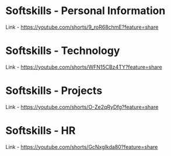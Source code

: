 # Softskills - Personal Information
Link - https://youtube.com/shorts/9_roR68chmE?feature=share

# Softskills - Technology 
Link - https://youtube.com/shorts/WFN15CBz4TY?feature=share

# Softskills - Projects
 Link - https://youtube.com/shorts/O-Ze2qRyDfg?feature=share

# Softskills - HR 
  Link - https://youtube.com/shorts/GcNxgIkda80?feature=share
